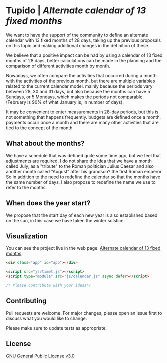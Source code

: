 # Tupido | ***Alternate calendar of 13 fixed months***

We want to have the support of the community to define an alternate calendar with 13 fixed months of 28 days, taking up the previous proposals on this topic and making additional changes in the definition of these.

We believe that a positive impact can be had by using a calendar of 13 fixed months of 28 days, better calculations can be made in the planning and the comparison of different activities month by month.

Nowadays, we often compare the activities that occurred during a month with the activities of the previous month, but there are multiple variables related to the current calendar model. mainly because the periods vary between 28, 30 and 31 days, but also because the months can have 5 Sundays, or 5 Mondays, which makes the periods not comparable. (February is 90% of what January is, in number of days).

It may be convenient to enter measurements in 28-day periods, but this is not something that happens frequently. budgets are defined once a month, payments occur once a month and there are many other activities that are tied to the concept of the month.

## What about the months?

We have a schedule that was defined quite some time ago, but we feel that adjustments are required. I do not share the idea that we have a month called July, as a "tribute" to the Roman politician Julius Caesar and also another month called "August" after his grandson? the first Roman emperor. So in addition to the need to redefine the calendar so that the months have the same number of days, I also propose to redefine the name we use to refer to the months.

## When does the year start?

We propose that the start day of each new year is also established based on the sun, in this case we have taken the winter solstice.

## Visualization

You can see the project live in the web page: [Alternate calendar of 13 fixed months](https://matizar.github.io/tupido/).

```html
<div class="app" id="app"></div>
```

```html
<script src="js/timet.js"></script>
<script type="module" src="js/calendar.js" async defer></script>
```

```javascript
/* Please contribute with your ideas*/
```

## Contributing
Pull requests are welcome. For major changes, please open an issue first to discuss what you would like to change.

Please make sure to update tests as appropriate.

## License
[GNU General Public License v3.0](https://www.gnu.org/licenses/gpl-3.0.html)
